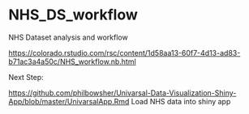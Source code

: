 # NHS_DS_workflow
NHS Dataset analysis and workflow

https://colorado.rstudio.com/rsc/content/1d58aa13-60f7-4d13-ad83-b71ac3a4a50c/NHS_workflow.nb.html

Next Step:

https://github.com/philbowsher/Univarsal-Data-Visualization-Shiny-App/blob/master/UnivarsalApp.Rmd
Load NHS data into shiny app
